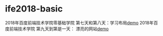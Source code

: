 # ife2018-basic
2018年百度前端技术学院零基础学院
第七天和第八天：学习布局[demo](http://laginalin.github.io/ife2018-basic/layout.html)
2018年百度前端技术学院 第九天到第是一天： 漂亮的网站[demo](http://laginalin.github.io/ife2018-basic/index.html)
